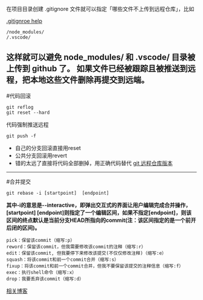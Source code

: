 在项目目录创建 .gitignore 文件就可以指定「哪些文件不上传到远程仓库」，比如

[.gitignroe help](https://help.github.com/articles/ignoring-files/)
```
/node_modules/
/.vscode/
```
这样就可以避免 node_modules/ 和 .vscode/ 目录被上传到 github 了。
如果文件已经被跟踪且被推送到远程，把本地这些文件删除再提交到远端。
---
#代码回滚
```
git reflog
git reset --hard 
```
代码强制推送远程
```
git push -f
```

- 自己的分支回滚直接用reset
- 公共分支回滚用revert
- 错的太远了直接将代码全部删掉，用正确代码替代
[git 远程仓库版本](https://blog.csdn.net/fuchaosz/article/details/52170105)
---
#合并提交
```
git rebase -i [startpoint]  [endpoint]
```
**其中-i的意思是--interactive，即弹出交互式的界面让用户编辑完成合并操作，[startpoint] [endpoint]则指定了一个编辑区间，如果不指定[endpoint]，则该区间的终点默认是当前分支HEAD所指向的commit(注：该区间指定的是一个前开后闭的区间)。**
```
pick：保留该commit（缩写:p）
reword：保留该commit，但我需要修改该commit的注释（缩写:r）
edit：保留该commit, 但我要停下来修改该提交(不仅仅修改注释)（缩写:e）
squash：将该commit和前一个commit合并（缩写:s）
fixup：将该commit和前一个commit合并，但我不要保留该提交的注释信息（缩写:f）
exec：执行shell命令（缩写:x）
drop：我要丢弃该commit（缩写:d）
```
[相关博客](https://juejin.im/entry/5ae9706d51882567327809d0)
